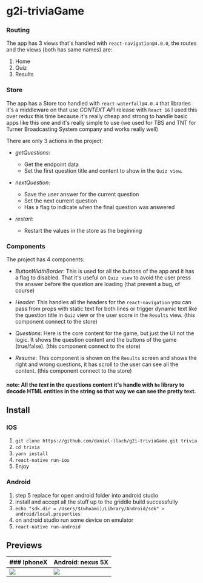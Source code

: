# g2i-triviaGame

### Routing

The app has 3 views that's handled with `react-navigation@4.0.0`, the routes and the views (both has same names) are:

1. Home
2. Quiz
3. Results

### Store

The app has a Store too handled with `react-waterfall@4.0.4` that libraries it's a middleware on that use _CONTEXT API_ release with `React 16` I used this over redux this time because it's really cheap and strong to handle basic apps like this one and it's really simple to use (we used for TBS and TNT for Turner Broadcasting System company and works really well)

There are only 3 actions in the project:

- _getQuestions_:

  - Get the endpoint data
  - Set the first question title and content to show in the `Quiz view`.

- _nextQuestion_:

  - Save the user answer for the current question
  - Set the next current question
  - Has a flag to indicate when the final question was answered

- _restart_:
  - Restart the values in the store as the beginning

### Components

The project has 4 components:

- _ButtonWidthBorder_:
  This is used for all the buttons of the app and it has a flag to disabled. That it's useful on `Quiz view` to avoid the user press the answer before the question are loading (that prevent a bug, of course)

- _Header_:
  This handles all the headers for the `react-navigation` you can pass from props with static text for both lines or trigger dynamic text like the question title in `Quiz` view or the user score in the `Results` view. (this component connect to the store)

- _Questions_:
  Here is the core content for the game, but just the UI not the logic. It shows the question content and the buttons of the game (true/false). (this component connect to the store)

- _Resume_:
  This component is shown on the `Results` screen and shows the right and wrong questions, it has scroll to the user can see all the content. (this component connect to the store)

#### note: All the *text* in the questions content it's handle with `he` library to decode HTML entities in the string so that way we can see the pretty text.

## Install

### IOS

1. `git clone https://github.com/daniel-llach/g2i-triviaGame.git trivia`
2. `cd trivia`
3. `yarn install`
4. `react-native run-ios`
5. Enjoy

### Android

1. step 5 replace for open android folder into android studio
2. install and accept all the stuff up to the griddle build successfully
3. `echo "sdk.dir = /Users/$(whoami)/Library/Android/sdk" > android/local.properties`
4. on android studio run some device on emulator
5. `react-native run-android`

## Previews

| ### IphoneX                   | Android: nexus 5X             |
| ----------------------------- | ----------------------------- |
| ![](readmeAssets/iphoneX.gif) | ![](readmeAssets/nexus5X.gif) |

